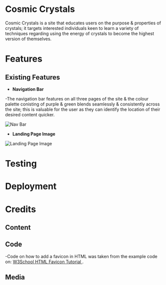 # Cosmic Crystals
Cosmic Crystals is a site that educates users on the purpose & properties of crystals; it targets interested individuals keen to learn a variety of techniques regarding using the energy of crystals to become the highest version of themselves. 
<!-- Add Am I Responsive? image -->

# Features
## Existing Features
- __Navigation Bar__ 

-The navigation bar features on all three pages of the site & the colour palette conisting of purple & green blends seamlessly & consistently across the site; this is valuable for the user as they can identify the location of their desired content quicker.

![Nav Bar](../cosmic-crystals/assets/images/nav-bar-image.png)

- __Landing Page Image__



![Landing Page Image](../cosmic-crystals/assets/images/landing-page-image.png)

# Testing


# Deployment


# Credits
## Content

## Code
-Code on how to add a favicon in HTML was taken from the example code on: [W3School HTML Favicon Tutorial ](https://www.w3schools.com/html/html_favicon.asp#:~:text=To%20add%20a%20favicon%20to,is%20%22favicon.ico%22.).
## Media
